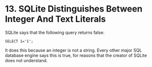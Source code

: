 # 13\. SQLite Distinguishes Between Integer And Text Literals


SQLite says that the following query returns false:



```
SELECT 1='1';

```

It does this because an integer is not a string. 
Every other major SQL database engine says this is true, for reasons
that the creator of SQLite does not understand.



